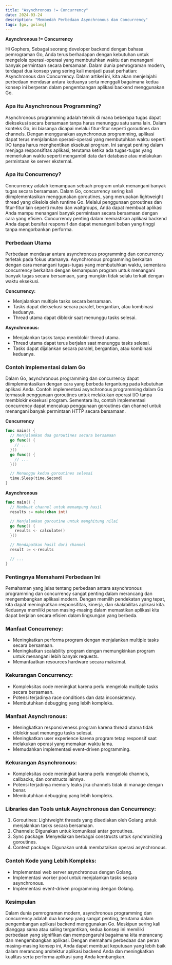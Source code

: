 ```yaml
---
title: "Asynchronous != Concurrency"
date: 2024-03-24
description: "Membedah Perbedaan Asynchronous dan Concurrency"
tags: [go, golang]
---
```

**Asynchronous != Concurrency**

Hi Gophers,
Sebagai seorang developer backend dengan bahasa pemrograman Go, Anda terus berhadapan dengan kebutuhan untuk mengelola operasi-operasi yang membutuhkan waktu dan menangani banyak permintaan secara bersamaan. Dalam dunia pemrograman modern, terdapat dua konsep yang sering kali menjadi pusat perhatian: Asynchronous dan Concurrency. Dalam artikel ini, kita akan menjelajahi perbedaan mendasar antara keduanya serta menggali bagaimana kedua konsep ini berperan dalam pengembangan aplikasi backend menggunakan Go.

### Apa itu Asynchronous Programming?

Asynchronous programming adalah teknik di mana beberapa tugas dapat dieksekusi secara bersamaan tanpa harus menunggu satu sama lain. Dalam konteks Go, ini biasanya dicapai melalui fitur-fitur seperti goroutines dan channels. Dengan menggunakan asynchronous programming, aplikasi dapat terus menjalankan operasi-operasi yang membutuhkan waktu seperti I/O tanpa harus menghentikan eksekusi program. Ini sangat penting dalam menjaga responsifitas aplikasi, terutama ketika ada tugas-tugas yang memerlukan waktu seperti mengambil data dari database atau melakukan permintaan ke server eksternal.

### Apa itu Concurrency?

Concurrency adalah kemampuan sebuah program untuk menangani banyak tugas secara bersamaan. Dalam Go, concurrency sering kali diimplementasikan menggunakan goroutines, yang merupakan lightweight thread yang dikelola oleh runtime Go. Melalui penggunaan goroutines dan fitur-fitur lain seperti mutex dan waitgroups, Anda dapat membuat aplikasi Anda mampu menangani banyak permintaan secara bersamaan dengan cara yang efisien. Concurrency penting dalam memastikan aplikasi backend Anda dapat bersifat responsif dan dapat menangani beban yang tinggi tanpa mengorbankan performa.

### Perbedaan Utama

Perbedaan mendasar antara asynchronous programming dan concurrency terletak pada fokus utamanya. Asynchronous programming berkaitan dengan cara menangani tugas-tugas yang membutuhkan waktu, sementara concurrency berkaitan dengan kemampuan program untuk menangani banyak tugas secara bersamaan, yang mungkin tidak selalu terkait dengan waktu eksekusi.

**Concurrency:**

- Menjalankan multiple tasks secara bersamaan.
- Tasks dapat dieksekusi secara paralel, bergantian, atau kombinasi keduanya.
- Thread utama dapat diblokir saat menunggu tasks selesai.

**Asynchronous:**
- Menjalankan tasks tanpa memblokir thread utama.
- Thread utama dapat terus berjalan saat menunggu tasks selesai.
- Tasks dapat dijalankan secara paralel, bergantian, atau kombinasi keduanya.

### Contoh Implementasi dalam Go

Dalam Go, asynchronous programming dan concurrency dapat diimplementasikan dengan cara yang berbeda tergantung pada kebutuhan aplikasi Anda. Contoh implementasi asynchronous programming dalam Go termasuk penggunaan goroutines untuk melakukan operasi I/O tanpa memblokir eksekusi program. Sementara itu, contoh implementasi concurrency dapat mencakup penggunaan goroutines dan channel untuk menangani banyak permintaan HTTP secara bersamaan.

**Concurrency**
```go
func main() {
  // Menjalankan dua goroutines secara bersamaan
  go func() {
    // ...
  }()
  go func() {
    // ...
  }()

  // Menunggu kedua goroutines selesai
  time.Sleep(time.Second)
}
```

**Asynchronous**
```go
func main() {
  // Membuat channel untuk menampung hasil
  results := make(chan int)

  // Menjalankan goroutine untuk menghitung nilai
  go func() {
    results <- calculate()
  }()

  // Mendapatkan hasil dari channel
  result := <-results

  // ...
}
```

### Pentingnya Memahami Perbedaan Ini
Pemahaman yang jelas tentang perbedaan antara asynchronous programming dan concurrency sangat penting dalam merancang dan mengembangkan aplikasi modern. Dengan memilih pendekatan yang tepat, kita dapat meningkatkan responsifitas, kinerja, dan skalabilitas aplikasi kita. Keduanya memiliki peran masing-masing dalam memastikan aplikasi kita dapat berjalan secara efisien dalam lingkungan yang berbeda.

### Manfaat Concurrency:

- Meningkatkan performa program dengan menjalankan multiple tasks secara bersamaan.
- Meningkatkan scalability program dengan memungkinkan program untuk menangani lebih banyak requests.
- Memanfaatkan resources hardware secara maksimal.

### Kekurangan Concurrency:

- Kompleksitas code meningkat karena perlu mengelola multiple tasks secara bersamaan.
- Potensi terjadinya race conditions dan data inconsistency.
- Membutuhkan debugging yang lebih kompleks.

### Manfaat Asynchronous:

- Meningkatkan responsiveness program karena thread utama tidak diblokir saat menunggu tasks selesai.
- Meningkatkan user experience karena program tetap responsif saat melakukan operasi yang memakan waktu lama.
- Memudahkan implementasi event-driven programming.

### Kekurangan Asynchronous:

- Kompleksitas code meningkat karena perlu mengelola channels, callbacks, dan constructs lainnya.
- Potensi terjadinya memory leaks jika channels tidak di manage dengan benar.
- Membutuhkan debugging yang lebih kompleks.

### Libraries dan Tools untuk Asynchronous dan Concurrency:

1. Goroutines: Lightweight threads yang disediakan oleh Golang untuk menjalankan tasks secara bersamaan.
2. Channels: Digunakan untuk komunikasi antar goroutines.
3. Sync package: Menyediakan berbagai constructs untuk synchronizing goroutines.
4. Context package: Digunakan untuk membatalkan operasi asynchronous.

### Contoh Kode yang Lebih Kompleks:

- Implementasi web server asynchronous dengan Golang.
- Implementasi worker pool untuk menjalankan tasks secara asynchronous.
- Implementasi event-driven programming dengan Golang.

### Kesimpulan

Dalam dunia pemrograman modern, asynchronous programming dan concurrency adalah dua konsep yang sangat penting, terutama dalam pengembangan aplikasi backend menggunakan Go. Meskipun sering kali dianggap sama atau saling tergantikan, kedua konsep ini memiliki perbedaan yang signifikan dan mempengaruhi bagaimana kita merancang dan mengembangkan aplikasi. Dengan memahami perbedaan dan peran masing-masing konsep ini, Anda dapat membuat keputusan yang lebih baik dalam merancang arsitektur aplikasi backend Anda dan meningkatkan kualitas serta performa aplikasi yang Anda kembangkan.

